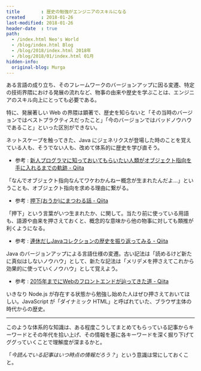 ```yaml
---
title        : 歴史の勉強がエンジニアのスキルになる
created      : 2018-01-26
last-modified: 2018-01-26
header-date  : true
path:
  - /index.html Neo's World
  - /blog/index.html Blog
  - /blog/2018/index.html 2018年
  - /blog/2018/01/index.html 01月
hidden-info:
  original-blog: Murga
---
```


ある言語の成り立ち、そのフレームワークのバージョンアップに因る変遷、特定の技術界隈における発展の流れなど、物事の由来や歴史を学ぶことは、エンジニアのスキル向上にとっても必要である。

特に、発展著しい Web の界隈は顕著で、歴史を知らないと「その当時のバージョンではベストプラクティスだったこと」「今のバージョンではバッドノウハウであること」といった区別ができない。

ネットスケープを触ってきた、Java にジェネリクスが登場した時のことを覚えている人も、そうでない人も、改めて体系的に歴史を学び直そう。

- 参考 : [新人プログラマに知っておいてもらいたい人類がオブジェクト指向を手に入れるまでの軌跡 - Qiita](https://qiita.com/hirokidaichi/items/591ad96ab12938878fe1)

「なんでオブジェクト指向なんてワケわかんねー概念が生まれたんだよ…」ということも、オブジェクト指向を求める理由に繋がる。

- 参考 : [押下(おうか)にまつわる話 - Qiita](https://qiita.com/yaju/items/0ceb6a0343561b4d208e)

「押下」という言葉がいつ生まれたか、に関して。当たり前に使っている用語も、語源や由来を押さえておくと、概念的な意味から他の物事に対しても類推が利くようになる。

- 参考 : [連休だしJavaコレクションの歴史を振り返ってみる - Qiita](https://qiita.com/tag1216/items/3f222ae3cae88210f769)

Java のバージョンアップによる言語仕様の変遷。古い記法は「読めるけど新たに真似はしないノウハウ」として、新たな記法は「メリデメを押さえてこれから効果的に使っていくノウハウ」として覚えよう。

- 参考 : [2015年までにWebのフロントエンドが辿ってきた道 - Qiita](https://qiita.com/joe-re/items/3b6730eb90dbeb2f8272)

いきなり Node.js が存在する状態から勉強し始めた人はぜひ押さえておいてほしい。JavaScript が「ダイナミック HTML」と呼ばれていた、ブラウザ主体の時代からの歴史。

-----

このような体系的な知識は、ある程度こうしてまとめてもらっている記事からキーワードとその年代を拾い上げ、その情報を基に各キーワードを深く掘り下げてググっていくことで理解度が深まるかと。

「*今読んでいる記事はいつ時点の情報だろう？*」という意識は常にしておくこと。
